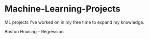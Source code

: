 # Machine-Learning-Projects
ML projects I've worked on in my free time to expand my knowledge.

Boston Housing - Regression 
